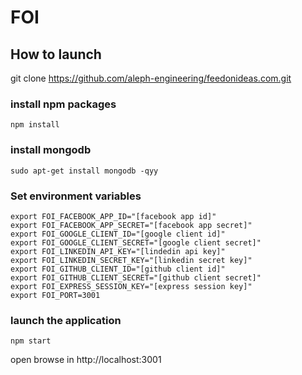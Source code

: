 # FOI

## How to launch
git clone https://github.com/aleph-engineering/feedonideas.com.git

### install npm packages
```
npm install
```

### install mongodb
```
sudo apt-get install mongodb -qyy
```

### Set environment variables
```
export FOI_FACEBOOK_APP_ID="[facebook app id]"
export FOI_FACEBOOK_APP_SECRET="[facebook app secret]"
export FOI_GOOGLE_CLIENT_ID="[google client id]"
export FOI_GOOGLE_CLIENT_SECRET="[google client secret]"
export FOI_LINKEDIN_API_KEY="[lindedin api key]"
export FOI_LINKEDIN_SECRET_KEY="[linkedin secret key]"
export FOI_GITHUB_CLIENT_ID="[github client id]"
export FOI_GITHUB_CLIENT_SECRET="[github client secret]"
export FOI_EXPRESS_SESSION_KEY="[express session key]"
export FOI_PORT=3001
```

### launch the application
```
npm start
```

open browse in http://localhost:3001
